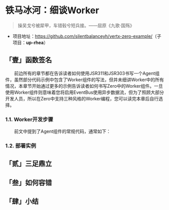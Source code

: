 # 铁马冰河：细谈Worker

>  操吴戈兮被犀甲，车错毂兮短兵接。——屈原《九歌·国殇》

* 项目地址：<https://github.com/silentbalanceyh/vertx-zero-example/>（子项目：**up-rhea**）

##  「壹」函数签名

&ensp;&ensp;&ensp;&ensp;前边所有的章节都在告诉读者如何使用JSR311和JSR303书写一个Agent组件，虽然部分代码示例中包含了Worker组件的写法，但并未细讲Worker中的所有情况，本章节开始通过更多的示例告诉读者如何书写Zero中的Worker组件。一旦使用Worker组件则意味着您将启用EventBus使用异步数据流，但为了照顾大部分开发人员，所以在Zero中支持三种风格的Worker编程，您可以读完本章后自行选择。

### 1.1. Worker开发步骤

&ensp;&ensp;&ensp;&ensp;前文中提到了Agent组件的常规代码，通常如下：



### 1.2. 部署实例

##  「贰」三足鼎立

##  「叁」如何容错

##  「肆」小结
